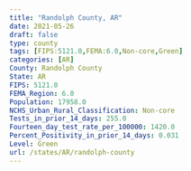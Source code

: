 ```yaml
---
title: "Randolph County, AR"
date: 2021-05-26
draft: false
type: county
tags: [FIPS:5121.0,FEMA:6.0,Non-core,Green]
categories: [AR]
County: Randolph County
State: AR
FIPS: 5121.0
FEMA_Region: 6.0
Population: 17958.0
NCHS_Urban_Rural_Classification: Non-core
Tests_in_prior_14_days: 255.0
Fourteen_day_test_rate_per_100000: 1420.0
Percent_Positivity_in_prior_14_days: 0.031
Level: Green
url: /states/AR/randolph-county
---
```



